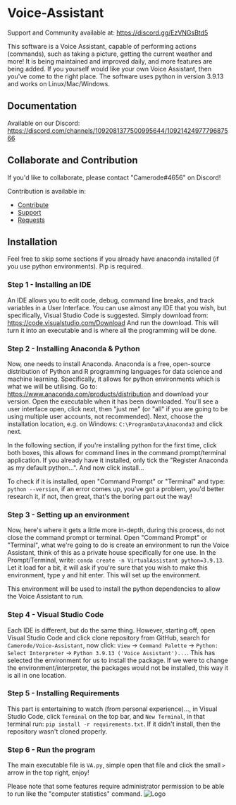 # Voice-Assistant
Support and Community available at: https://discord.gg/EzVNGsBtd5


This software is a Voice Assistant, capable of performing actions (commands), such as taking a picture, getting the current weather and more!
It is being maintained and improved daily, and more features are being added. If you yourself would like your own Voice Assistant, then you've come to the right place.
The software uses python in version 3.9.13 and works on Linux/Mac/Windows.

## Documentation
Available on our Discord: https://discord.com/channels/1092081377500995644/1092142497779687566

## Collaborate and Contribution
If you'd like to collaborate, please contact "Camerode#4656" on Discord!

Contribution is available in:
- [Contribute](https://discord.com/channels/1092081377500995644/1092209412522901545)
- [Support](https://discord.com/channels/1092081377500995644/1092084770671960245)
- [Requests](https://discord.com/channels/1092081377500995644/1092086444442538076)


## Installation
Feel free to skip some sections if you already have anaconda installed (if you use python environments). Pip is required.
### Step 1 - Installing an IDE
An IDE allows you to edit code, debug, command line breaks, and track variables in a User Interface.
You can use almost any IDE that you wish, but specifically, Visual Studio Code is suggested.
Simply download from: <https://code.visualstudio.com/Download>
And run the download. This will turn it into an executable and is where all the programming will be done.

### Step 2 - Installing Anaconda & Python
Now, one needs to install Anaconda. Anaconda is a free, open-source distribution of Python and R programming languages for data science and machine learning. Specifically, it allows for python environments which is what we will be utilising. Go to: <https://www.anaconda.com/products/distribution> and download your version. Open the executable when it has been downloaded. You'll see a user interface open, click next, then "just me" (or "all" if you are going to be using multiple user accounts, not recommended). Next, choose the installation location, e.g. on Windows: `C:\ProgramData\Anaconda3` and click next. 

In the following section, if you're installing python for the first time, click both boxes, this allows for command lines in the command prompt/terminal application. If you already have it installed, only tick the "Register Anaconda as my default python...".
And now click install...

To check if it is installed, open "Command Prompt" or "Terminal" and type: `python --version`, if an error comes up, you've got a problem, you'd better research it, if not, then great, that's the boring part out the way!

### Step 3 - Setting up an environment
Now, here's where it gets a little more in-depth, during this process, do not close the command prompt or terminal.
Open "Command Prompt" or "Terminal", what we're going to do is create an environment to run the Voice Assistant, think of this as a private house specifically for one use. In the Prompt/Terminal, write: `conda create -n VirtualAssistant python=3.9.13`. Let it load for a bit, it will ask if you're sure that you wish to make this environment, type `y` and hit enter. This will set up the environment.

This environment will be used to install the python dependencies to allow the Voice Assistant to run.

### Step 4 - Visual Studio Code
Each IDE is different, but do the same thing. However, starting off, open Visual Studio Code and click clone repository from GitHub, search for `Camerode/Voice-Assistant`, now click: `View` -> `Command Palette` -> `Python: Select Interpreter` -> `Python 3.9.13 ('Voice Assistant')...`. This has selected the environment for us to install the package. If we were to change the environment/interpreter, the packages would not be installed, this way it is all in one location.

### Step 5 - Installing Requirements
This part is entertaining to watch (from personal experience)..., in Visual Studio Code, click `Terminal` on the top bar, and `New Terminal`, in that terminal run: `pip install -r requirements.txt`. If it didn't install, then the repository wasn't cloned properly.

### Step 6 - Run the program
The main executable file is `VA.py`, simple open that file and click the small `>` arrow in the top right, enjoy!

Please note that some features require administrator permission to be able to run like the "computer statistics" command.
![Logo](https://imgur.com/zJV3u4K.jpg)
